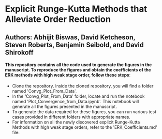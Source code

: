 # Explicit Runge-Kutta Methods that Alleviate Order Reduction
## Authors: Abhijit Biswas, David Ketcheson, Steven Roberts, Benjamin Seibold, and David Shirokoff

#### This repository contains all the code used to generate the figures in the manuscript. To reproduce the figures and obtain the coefficients of the ERK methods with high weak stage order, follow these steps:
- Clone the repository. Inside the cloned repository, you will find a folder named 'Convg_Plot_From_Data'.
- In the 'Convg_Plot_From_Data' folder, locate and run the notebook named 'Plot_Convergence_from_Data.ipynb'. This notebook will generate all the figures presented in the manuscript.
- To generate the data required for these figures, you can run various test cases provided in different folders with appropriate names.
- For information on all the newly discovered explicit Runge-Kutta Methods with high weak stage orders, refer to the 'ERK_Coefficients.md' file.
